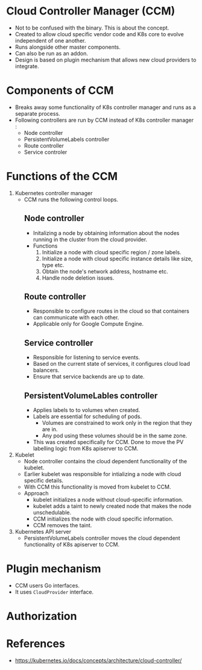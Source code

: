 # Cloud Controller Manager (CCM)
* Not to be confused with the binary. This is about the concept.
* Created to allow cloud specific vendor code and K8s core to evolve independent of one another.
* Runs alongside other master components.
* Can also be run as an addon.
* Design is based on plugin mechanism that allows new cloud providers to integrate.
# Components of CCM
* Breaks away some functionality of K8s controller manager and runs as a separate process.
* Following controllers are run by CCM instead of K8s controller manager : 
	* Node controller
	* PersistentVolumeLabels controller
	* Route controller
	* Service controler
# Functions of the CCM
1. Kubernetes controller manager
	* CCM runs the following control loops.
		## Node controller
		* Initalizing a node by obtaining information about the nodes running in the cluster from the cloud provider.
		* Functions
			1. Initialize a node with cloud specific region / zone labels.
			2. Initialize a node with cloud specific instance details like size, type etc.
			3. Obtain the node's network address, hostname etc.
			4. Handle node deletion issues.
		## Route controller
		* Responsible to configure routes in the cloud so that containers can communicate with each other.
		* Applicable only for Google Compute Engine.
		## Service controller
		* Responsible for listening to service events.
		* Based on the current state of services, it configures cloud load balancers.
		* Ensure that service backends are up to date.
		## PersistentVolumeLables controller
		* Applies labels to to volumes when created.
		* Labels are essential for scheduling of pods.
			* Volumes are constrained to work only in the region that they are in.
			* Any pod using these volumes should be in the same zone.
		* This was created specifically for CCM. Done to move the PV labelling logic from K8s apiserver to CCM.
2. Kubelet
	* Node controller contains the cloud dependent functionality of the kubelet.
	* Earlier kubelet was responsible for intializing a node with cloud specific details.
	* With CCM this functionality is moved from kubelet to CCM.
	* Approach
		* kubelet initializes a node without cloud-specific information.
		* kubelet adds a taint to newly created node that makes the node unschedulable.
		* CCM initializes the node with cloud specific information.
		* CCM removes the taint.
3. Kubernetes API server
	* PersistentVolumeLabels controller moves the cloud dependent functionality of K8s apiserver to CCM.
# Plugin mechanism
* CCM users Go interfaces.
* It uses `CloudProvider` interface.
# Authorization
# References
* https://kubernetes.io/docs/concepts/architecture/cloud-controller/
